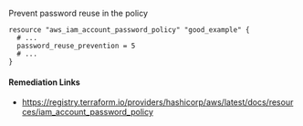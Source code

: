
Prevent password reuse in the policy

```hcl
resource "aws_iam_account_password_policy" "good_example" {
  # ...
  password_reuse_prevention = 5
  # ...
}
```

#### Remediation Links
 - https://registry.terraform.io/providers/hashicorp/aws/latest/docs/resources/iam_account_password_policy

